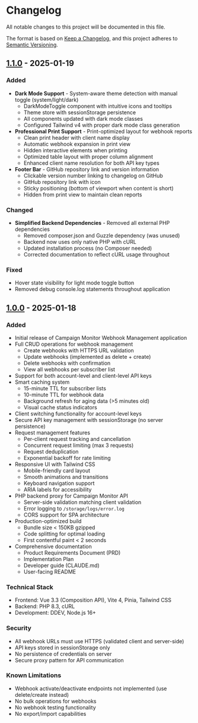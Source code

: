 # Changelog

All notable changes to this project will be documented in this file.

The format is based on [Keep a Changelog](https://keepachangelog.com/en/1.0.0/),
and this project adheres to [Semantic Versioning](https://semver.org/spec/v2.0.0.html).

## [1.1.0] - 2025-01-19

### Added
- **Dark Mode Support** - System-aware theme detection with manual toggle (system/light/dark)
  - DarkModeToggle component with intuitive icons and tooltips
  - Theme store with sessionStorage persistence
  - All components updated with dark mode classes
  - Configured Tailwind v4 with proper dark mode class generation
- **Professional Print Support** - Print-optimized layout for webhook reports
  - Clean print header with client name display
  - Automatic webhook expansion in print view
  - Hidden interactive elements when printing
  - Optimized table layout with proper column alignment
  - Enhanced client name resolution for both API key types
- **Footer Bar** - GitHub repository link and version information
  - Clickable version number linking to changelog on GitHub
  - GitHub repository link with icon
  - Sticky positioning (bottom of viewport when content is short)
  - Hidden from print view to maintain clean reports

### Changed
- **Simplified Backend Dependencies** - Removed all external PHP dependencies
  - Removed composer.json and Guzzle dependency (was unused)
  - Backend now uses only native PHP with cURL
  - Updated installation process (no Composer needed)
  - Corrected documentation to reflect cURL usage throughout

### Fixed
- Hover state visibility for light mode toggle button
- Removed debug console.log statements throughout application

## [1.0.0] - 2025-01-18

### Added
- Initial release of Campaign Monitor Webhook Management application
- Full CRUD operations for webhook management
  - Create webhooks with HTTPS URL validation
  - Update webhooks (implemented as delete + create)
  - Delete webhooks with confirmation
  - View all webhooks per subscriber list
- Support for both account-level and client-level API keys
- Smart caching system
  - 15-minute TTL for subscriber lists
  - 10-minute TTL for webhook data
  - Background refresh for aging data (>5 minutes old)
  - Visual cache status indicators
- Client switching functionality for account-level keys
- Secure API key management with sessionStorage (no server persistence)
- Request management features
  - Per-client request tracking and cancellation
  - Concurrent request limiting (max 3 requests)
  - Request deduplication
  - Exponential backoff for rate limiting
- Responsive UI with Tailwind CSS
  - Mobile-friendly card layout
  - Smooth animations and transitions
  - Keyboard navigation support
  - ARIA labels for accessibility
- PHP backend proxy for Campaign Monitor API
  - Server-side validation matching client validation
  - Error logging to `/storage/logs/error.log`
  - CORS support for SPA architecture
- Production-optimized build
  - Bundle size < 150KB gzipped
  - Code splitting for optimal loading
  - First contentful paint < 2 seconds
- Comprehensive documentation
  - Product Requirements Document (PRD)
  - Implementation Plan
  - Developer guide (CLAUDE.md)
  - User-facing README

### Technical Stack
- Frontend: Vue 3.3 (Composition API), Vite 4, Pinia, Tailwind CSS
- Backend: PHP 8.3, cURL
- Development: DDEV, Node.js 16+

### Security
- All webhook URLs must use HTTPS (validated client and server-side)
- API keys stored in sessionStorage only
- No persistence of credentials on server
- Secure proxy pattern for API communication

### Known Limitations
- Webhook activate/deactivate endpoints not implemented (use delete/create instead)
- No bulk operations for webhooks
- No webhook testing functionality
- No export/import capabilities

[1.1.0]: https://github.com/jamesinglis/campaign-monitor-webhook-ui/releases/tag/v1.1.0
[1.0.0]: https://github.com/jamesinglis/campaign-monitor-webhook-ui/releases/tag/v1.0.0